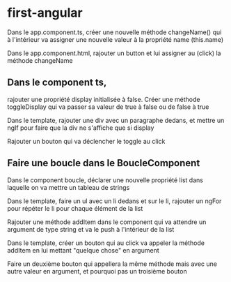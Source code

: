 # first-angular

Dans le app.component.ts, créer une nouvelle méthode changeName() qui à l'intérieur va assigner une nouvelle valeur à la propriété name (this.name)
	
Dans le app.component.html, rajouter un button et lui assigner au (click) la méthode changeName

## Dans le component ts,
rajouter une propriété display initialisée à false. Créer une méthode toggleDisplay qui va passer sa valeur de true à false ou de false à true
	
Dans le template, rajouter une div avec un paragraphe dedans, et mettre un ngIf pour faire que la div ne s'affiche que si display
	
Rajouter un bouton qui va déclencher le toggle au click

## Faire une  boucle dans le BoucleComponent


	
Dans le component boucle, déclarer une nouvelle propriété list dans laquelle on va mettre un tableau de strings
	
Dans le template, faire un ul avec un li dedans et sur le li, rajouter un ngFor pour répéter le li pour chaque élément de la list
	
Rajouter une méthode addItem dans le component qui va attendre un argument de type string et va le push à l'intérieur de la list
	
Dans le template, créer un bouton qui au click va appeler la méthode addItem en lui mettant "quelque chose" en argument
	
Faire un deuxième bouton qui appellera la même méthode mais avec une autre valeur en argument, et pourquoi pas un troisième bouton
